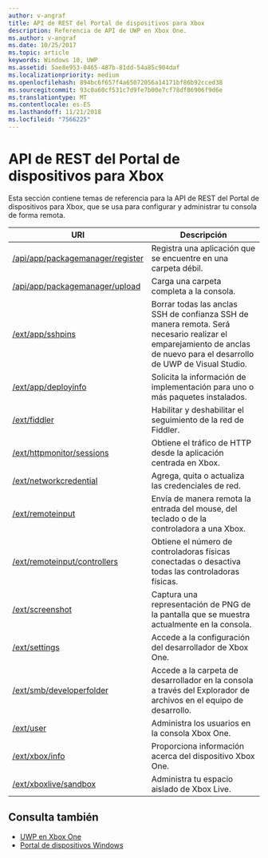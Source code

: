```yaml
---
author: v-angraf
title: API de REST del Portal de dispositivos para Xbox
description: Referencia de API de UWP en Xbox One.
ms.author: v-angraf
ms.date: 10/25/2017
ms.topic: article
keywords: Windows 10, UWP
ms.assetid: 5ae8e953-0465-487b-81dd-54a85c904daf
ms.localizationpriority: medium
ms.openlocfilehash: 894bc6f657f4a65072056a14171bf86b92cced38
ms.sourcegitcommit: 93c0a60cf531c7d9fe7b00e7cf78df86906f9d6e
ms.translationtype: MT
ms.contentlocale: es-ES
ms.lasthandoff: 11/21/2018
ms.locfileid: "7566225"
---
```

# <a name="xbox-device-portal-rest-api"></a>API de REST del Portal de dispositivos para Xbox

Esta sección contiene temas de referencia para la API de REST del Portal de dispositivos para Xbox, que se usa para configurar y administrar tu consola de forma remota.

| URI        | Descripción |
|------------|-------------|
|[/api/app/packagemanager/register](wdp-loose-folder-register-api.md)| Registra una aplicación que se encuentre en una carpeta débil. |
|[/api/app/packagemanager/upload](wdp-folder-upload.md)| Carga una carpeta completa a la consola. |
|[/ext/app/sshpins](uwp-sshpins-api.md)| Borrar todas las anclas SSH de confianza SSH de manera remota. Será necesario realizar el emparejamiento de anclas de nuevo para el desarrollo de UWP de Visual Studio. |
|[/ext/app/deployinfo](uwp-deployinfo-api.md)| Solicita la información de implementación para uno o más paquetes instalados. |
|[/ext/fiddler](wdp-fiddler-api.md)| Habilitar y deshabilitar el seguimiento de la red de Fiddler. |
|[/ext/httpmonitor/sessions](wdp-httpMonitor-api.md)| Obtiene el tráfico de HTTP desde la aplicación centrada en Xbox. |
|[/ext/networkcredential](uwp-networkcredentials-api.md)| Agrega, quita o actualiza las credenciales de red. |
|[/ext/remoteinput](uwp-remoteinput-api.md)| Envía de manera remota la entrada del mouse, del teclado o de la controladora a una Xbox. |
|[/ext/remoteinput/controllers](uwp-remoteinput-controllers-api.md)| Obtiene el número de controladoras físicas conectadas o desactiva todas las controladoras físicas. |
|[/ext/screenshot](wdp-media-capture-api.md)| Captura una representación de PNG de la pantalla que se muestra actualmente en la consola. |
|[/ext/settings](wdp-xboxsettings-api.md)| Accede a la configuración del desarrollador de Xbox One. |
|[/ext/smb/developerfolder](wdp-smb-api.md)| Accede a la carpeta de desarrollador en la consola a través del Explorador de archivos en el equipo de desarrollo. |
|[/ext/user](wdp-user-management.md)| Administra los usuarios en la consola Xbox One. |
|[/ext/xbox/info](wdp-xboxinfo-api.md)| Proporciona información acerca del dispositivo Xbox One. |
|[/ext/xboxlive/sandbox](wdp-sandbox-api.md)| Administra tu espacio aislado de Xbox Live. |

## <a name="see-also"></a>Consulta también

- [UWP en Xbox One](index.md)
- [Portal de dispositivos Windows](../debug-test-perf/device-portal.md)